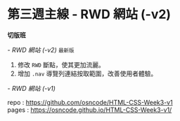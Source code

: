 # 第三週主線 - RWD 網站 (-v2)
**切版班**

*- RWD 網站 (-v2)* `最新版`
1. 修改 `RWD` 斷點，使其更加流麗。
1. 增加 `.nav` 導覽列連結按取範圍，改善使用者體驗。  




*- RWD 網站 (-v1)*


repo : https://github.com/osncode/HTML-CSS-Week3-v1  
pages : https://osncode.github.io/HTML-CSS-Week3-v1/
